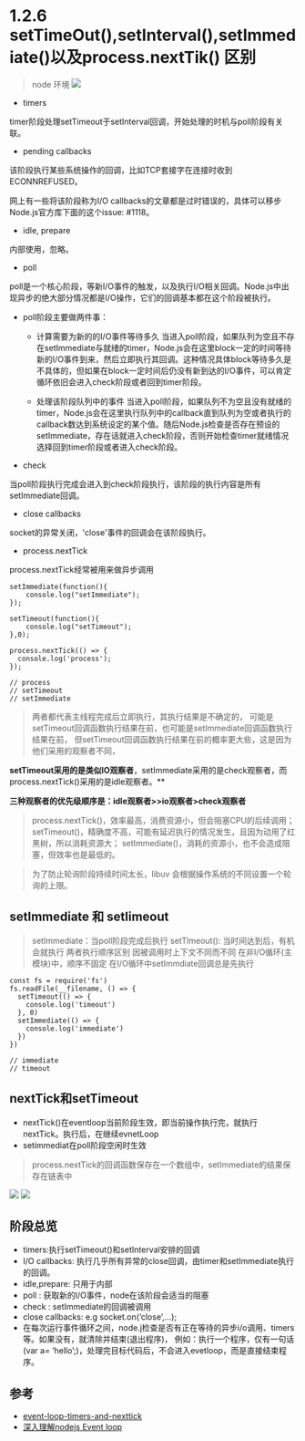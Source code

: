 # 1.2.6 setTimeOut(),setInterval(),setImmediate()以及process.nextTik() 区别

>node 环境
![](https://upload-images.jianshu.io/upload_images/12577968-c8eac525ffb6e22d.png?imageMogr2/auto-orient/strip|imageView2/2/w/801/format/webp)


- timers

timer阶段处理setTimeout于setInterval回调，开始处理的时机与poll阶段有关联。

- pending callbacks

该阶段执行某些系统操作的回调，比如TCP套接字在连接时收到ECONNREFUSED。

网上有一些将该阶段称为I/O callbacks的文章都是过时错误的，具体可以移步Node.js官方库下面的这个issue: #1118。

- idle, prepare

内部使用，忽略。

- poll

poll是一个核心阶段，等新I/O事件的触发，以及执行I/O相关回调。Node.js中出现异步的绝大部分情况都是I/O操作，它们的回调基本都在这个阶段被执行。

- poll阶段主要做两件事：

  - 计算需要为新的的I/O事件等待多久
当进入poll阶段，如果队列为空且不存在setImmediate与就绪的timer，Node.js会在这里block一定的时间等待新的I/O事件到来，然后立即执行其回调。这种情况具体block等待多久是不具体的，但如果在block一定时间后仍没有新到达的I/O事件，可以肯定循环依旧会进入check阶段或者回到timer阶段。

  - 处理该阶段队列中的事件
当进入poll阶段，如果队列不为空且没有就绪的timer，Node.js会在这里执行队列中的callback直到队列为空或者执行的callback数达到系统设定的某个值。随后Node.js检查是否存在预设的setImmediate，存在话就进入check阶段，否则开始检查timer就绪情况选择回到timer阶段或者进入check阶段。

- check

当poll阶段执行完成会进入到check阶段执行，该阶段的执行内容是所有setImmediate回调。

- close callbacks

socket的异常关闭，'close'事件的回调会在该阶段执行。

- process.nextTick

process.nextTick经常被用来做异步调用



```
setImmediate(function(){
    console.log("setImmediate");
});

setTimeout(function(){
    console.log("setTimeout");
},0);

process.nextTick(() => {
  console.log('process');
});

// process
// setTimeout
// setImmediate
```
>两者都代表主线程完成后立即执行，其执行结果是不确定的，
可能是setTimeout回调函数执行结果在前，也可能是setImmediate回调函数执行结果在前，
但setTimeout回调函数执行结果在前的概率更大些，这是因为他们采用的观察者不同，

**setTimeout采用的是类似IO观察者**，setImmediate采用的是check观察者，而process.nextTick()采用的是idle观察者。**

**三种观察者的优先级顺序是：idle观察者>>io观察者>check观察者**

>process.nextTick()，效率最高，消费资源小，但会阻塞CPU的后续调用；
setTimeout()，精确度不高，可能有延迟执行的情况发生，且因为动用了红黑树，所以消耗资源大；
setImmediate()，消耗的资源小，也不会造成阻塞，但效率也是最低的。

>为了防止轮询阶段持续时间太长，libuv 会根据操作系统的不同设置一个轮询的上限。

## setImmediate 和 setIimeout

>setImmediate：当poll阶段完成后执行
setTImeout(): 当时间达到后，有机会就执行
两者执行顺序区别
因被调用时上下文不同而不同
在非I/O循环(主模块)中，顺序不固定
在I/O循环中setImmdiate回调总是先执行

```
const fs = require('fs')
fs.readFile(__filename, () => {
  setTimeout(() => {
    console.log('timeout')
  }, 0)
  setImmediate(() => {
    console.log('immediate')
  })
})

// immediate
// timeout
```

## nextTick和setTimeout
- nextTick()在eventloop当前阶段生效，即当前操作执行完，就执行nextTick。执行后，在继续evnetLoop
- setimmediat在poll阶段空闲时生效

>process.nextTick的回调函数保存在一个数组中，setImmediate的结果保存在链表中


![](https://img-blog.csdn.net/20161204113015973)
![](https://img-blog.csdn.net/20180308114911531?watermark/2/text/aHR0cDovL2Jsb2cuY3Nkbi5uZXQvemdyYnNiZg==/font/5a6L5L2T/fontsize/400/fill/I0JBQkFCMA==/dissolve/70)

## 阶段总览
- timers:执行setTimeout()和setInterval安排的回调
- I/O callbacks: 执行几乎所有异常的close回调，由timer和setImmediate执行的回调。
- idle,prepare: 只用于内部
- poll : 获取新的I/O事件，node在该阶段会适当的阻塞
- check : setImmediate的回调被调用
- close callbacks: e.g socket.on(‘close’,…);
- 在每次运行事件循环之间，node.j检查是否有正在等待的异步i/o调用、timers等。如果没有，就清除并结束(退出程序)，
例如：执行一个程序，仅有一句话(var a= ‘hello’;)，处理完目标代码后，不会进入evetloop，而是直接结束程序。



## 参考
- [event-loop-timers-and-nexttick](https://nodejs.org/en/docs/guides/event-loop-timers-and-nexttick/#why-would-that-be-allowed)
- [深入理解nodejs Event loop](https://blog.csdn.net/zxc024000/article/details/76588581)
